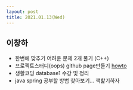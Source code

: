 ```yaml
---
layout: post
title: 2021.01.13(Wed)
---
```


## 이창하

- 한번에 맞추기 어려운 문제 2개 풀기 (C++)
- 프로젝트스터디(oops) github page만들기 [howto](https://devinlife.com/howto)
- 생활코딩 database1 수강 및 정리
- java spring 공부할 방법 찾아보기... 책핥기하자
